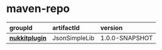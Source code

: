 # maven-repo
| groupId                                        | artifactId    | version        |
| :--------------------------------------------- | :------------ | :------------- |
| [**nukkitplugin**](nukkitplugin/JsonSimpleLib) | JsonSimpleLib | 1.0.0-SNAPSHOT |